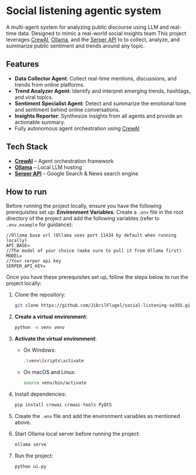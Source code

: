 # Social listening agentic system

A multi-agent system for analyzing public discourse using LLM and real-time data. Designed to mimic a real-world social insights team
This project leverages [CrewAI](https://crewai.com/), [Ollama](https://ollama.com/), and the [Serper API](https://serper.dev/) to to collect, analyze, and summarize public sentiment and trends around any topic.

## Features

- **Data Collector Agent**: Collect real-time mentions, discussions, and trends from online platforms.
- **Trend Analyzer Agent**: Identify and interpret emerging trends, hashtags, and viral topics.
- **Sentiment Specialist Agent**: Detect and summarize the emotional tone and sentiment behind online conversations.
- **Insights Reporter**: Synthesize insights from all agents and provide an actionable summary.
- Fully autonomous agent orchestration using [CrewAI](https://crewai.com/)

## Tech Stack

- **[CrewAI](https://crewai.com/)** – Agent orchestration framework  
- **[Ollama](https://ollama.com/)** – Local LLM hosting 
- **[Serper API](https://serper.dev/)** – Google Search & News search engine  

## How to run

Before running the project locally, ensure you have the following prerequisites set up:
**Environment Variables**: Create a `.env` file in the root directory of the project and add the following variables (refer to `.env.example` for guidance):
   
   ```env
//Ollama base url (Ollama uses port 11434 by default when running locally)
API_BASE=
//The model of your choice (make sure to pull it from Ollama first)
MODEL=
//Your serper api key
SERPER_API_KEY=
   ```
Once you have these prerequisites set up, follow the steps below to run the project locally:

1. Clone the repository:
   ```bash
   git clone https://github.com/JibrilFlugel/social-listening-se355.git
   ```
2. **Create a virtual environment**:

   ```bash
   python -m venv venv
   ```

3. **Activate the virtual environment**:

   - On Windows:
     ```bash
     .\venv\Scripts\activate
     ```
   - On macOS and Linux:
     ```bash
     source venv/bin/activate
     ```
     
4. Install dependencies:
   ```bash
   pip install crewai crewai-tools PyQt5
   ```
5. Create the `.env` file and add the environment variables as mentioned above.

6. Start Ollama local server before running the project:

   ```bash
   ollama serve
   ```

7. Run the project:
   ```bash
   python ui.py
   ```

